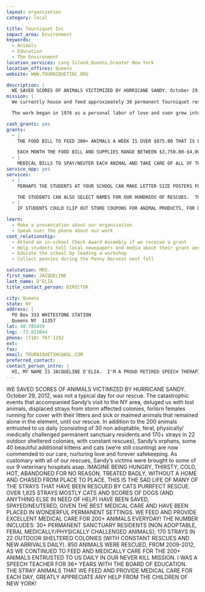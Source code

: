 ```yaml
---
layout: organization
category: local

title: Tourniquet Inc
impact_area: Environment
keywords: 
  - Animals
  - Education
  - The Environment
location_services: Long Island,Queens,Greater New York
location_offices: Queens
website: WWW.TOURNIQUETINC.ORG

description: |
  WE SAVED SCORES OF ANIMALS VICTIMIZED BY HURRICANE SANDY. October 29, 2012, was not a typical day for our rescue.  The catastrophic events that accompanied Sandy’s visit to the NY area, deluged us with lost animals, displaced strays from storm affected colonies,  forlorn females running for cover with their litters and sick or maimed animals that remained alone in the element, until our rescue.  In addition to the 200 animals entrusted to us daily (consisting of 30 non adoptable, feral, physically/ medically challenged permanent sanctuary residents and 170+ strays in 22 outdoor sheltered colonies, with constant rescues),  Sandy’s orphans, some 40 beautiful additional kittens and cats (we’re still counting) are now commended to our care, nurturing love and forever safekeeping.  As customary with all of our rescues,  Sandy’s victims were brought to some of our 9 veterinary hospitals asap. IMAGINE BEING HUNGRY, THIRSTY, COLD, HOT, ABANDONED FOR NO REASON, TREATED BADLY, WITHOUT A HOME AND CHASED FROM PLACE TO PLACE.  THIS IS THE SAD LIFE OF MANY OF THE STRAYS THAT HAVE BEEN RESCUED BY CATS PURRFECT RESCUE.  OVER 1,825 STRAYS MOSTLY CATS AND SCORES OF DOGS (AND ANYTHING ELSE IN NEED OF HELP) HAVE BEEN SAVED, SPAYED/NEUTERED, GIVEN THE BEST MEDICAL CARE AND HAVE BEEN PLACED IN WONDERFUL PERMANENT SETTINGS.  WE FEED AND PROVIDE EXCELLENT MEDICAL CARE FOR 200+ ANIMALS EVERYDAY!   THE NUMBER INCLUDES: 30+ PERMANENT SANCTUARY RESIDENTS (NON ADOPTABLE, FERAL MEDICALLY/PHYSICALLY CHALLENGED ANIMALS); 170 STRAYS IN 22 OUTDOOR SHELTERED COLONIES (WITH CONSTANT RESCUES AND NEW ARRIVALS DAILY).    850 ANIMALS WERE RESCUED, FROM 2009-2012, AS WE CONTINUED TO FEED AND MEDICALLY CARE FOR THE 200+ ANIMALS ENTRUSTED TO US DAILY IN OUR NEVER KILL MISSION.     I WAS A SPEECH TEACHER FOR 36+ YEARS WITH THE BOARD OF EDUCATION. THE STRAY ANIMALS THAT WE FEED AND PROVIDE MEDICAL CARE FOR EACH DAY, GREATLY APPRECIATE ANY HELP FROM THE CHILDREN OF NEW YORK!
mission: |
  We currently house and feed approximately 30 permanent Tourniquet residents, and provide care for 21 outside cat colonies consisting of more than 155 stray cats in the New York area.

  The work began in 1976 as a personal labor of love and soon grew into an effort so large, that to serve the need Tourniquet Inc., was formed in 2002 and registered as an official charity in the same year. At Tourniquet Inc, more than 90% of all contributions go directly to the care and feeding, spaying and medical needs of all of the animals rescued by Tourniquet Inc.

cash_grants: yes
grants: 
  - |
    THE FOOD BILL TO FEED 200+ ANIMALS A WEEK IS OVER $875.00 THAT IS EQUAL TO $125.00 EACH DAY. ALL 200+ ANIMALS ARE FED NUTRITIOUS FOOD TO HELP THEM LIVE GOOD AND LONG LIVES.

    EACH MONTH THE FOOD BILL AND SUPPLIES RANGE BETWEEN $3,750.00-$4,000.00.
  - |
    MEDICAL BILLS TO SPAY/NEUTER EACH ANIMAL AND TAKE CARE OF ALL OF THE SICK STRAYS AND THOSE IN NEED OF HELP IS SOMETIMES OVER $2,000.00 EVERY WEEK.  ANIMAL DOCTOR BILLS CAN RANGE FROM $200.00 A DAY TO THOUSANDS, DEPENDING ON THE NUMBER OF RESCUES AND EMERGENCY CARE NEEDED FOR ANY OF THE 200 ANIMALS ENTRUSTED IN OUR CARE, AND THE NEW STRAYS THAT ARRIVED EACH DAY. CATS PURRFECT RESCUE USES 9 VETERINARY HOSPITALS AND 4 EMERGENCY UNITS, TO PROVIDE EXCELLENT CARE FOR ALL OF OUR ANIMALS IN NEED 24 HOURS A DAY. ON SOME DAYS, WITH SPECIAL SURGERIES/EMERGENCY PROCEDURES, THE COSTS CAN RANGE FROM THE HUNDREDS OF DOLLARS TO SEVERAL THOUSANDS. VETERINARY BILLS FOR 2009 WERE $65,334.00. AND OVER $72,000.00 IN 2010.  TOTAL EXPENSES FOR THE SAME YEAR WERE $126,234.00,  2010'S EXPENSES WERE $146,000. 
service_opp: yes
services: 
  - |
    PERHAPS THE STUDENTS AT YOUR SCHOOL CAN MAKE LETTER SIZE POSTERS FOR CATS PURRFECT RESCUE.  ALSO,  WRITTEN PERSUASIVE LETTERS COULD BE SENT  TO PROSPECTIVE CONTRIBUTORS.  THE STUDENTS INPUT WOULD GREATLY INCREASE DONOR POTENTIAL! STUDENTS COULD HAVE A CATS PURFECT RESCUE POSTER CONTEST.  SEVERAL STUDENTS SUBMISSIONS OR CLASS PROJECTS COULD BE SELLECTED AS POSTERS WE USE FOR THE PUBLIC AWARENESS OF OUR MISSION. YOUR STUDENTS AND SCHOOL WOULD BE RECOGNIZED AS CREATORS OF THE POSTERS AND A LIFETIME PARTNER IN HELPING THE STRAYS WE SAVE AT CATS PURRFECT RESCUE!

    THE STUDENTS CAN ALSO SELECT NAMES FOR OUR HUNDREDS OF RESCUES.  THEY COULD VOTE ON UNIQUE NAMES OF THEIR CHOICE!
  - |
    IF STUDENTS COULD CLIP OUT STORE COUPONS FOR ANIMAL PRODUCTS, FOR DOGS AND CATS, FROM NEWSPAPERS AND MAGAZINES, IT WOULD GREATLY REDUCE OUR FEEDING BILLS AND HELP US CARE FOR MORE ANIMALS. PLEASE SEND THEM TO US!

learn: 
  - Make a presentation about our organization
  - Speak over the phone about our work
cont_relationship: 
  - Attend an in-school Check Award Assembly if we receive a grant
  - Help students tell local newspapers and media about their grant and/or project with us
  - Educate the school by leading a workshop
  - Collect pennies during the Penny Harvest next fall

salutation: MRS.
first_name: JACQUELINE
last_name: D'ELIA
title_contact_person: DIRECTOR

city: Queens
state: NY 
address: |
  PO Box 333 WHITESTONE STATION  
  Queens NY  11357
lat: 40.785459
lng: -73.811044
phone: (718) 767-1192
ext: 
fax: 
email: TOURNIQUETINC@AOL.COM
preferred_contact: 
contact_person_intro: |
  HI, MY NAME IS JACQUELINE D'ELIA.  I'M A PROUD RETIRED SPEECH THERAPIST FROM THE BOARD OF EDUCATION WHO LOVES WORKING WITH BOTH CHILDREN AND ANIMALS. I TAUGHT IN THE PUBLIC SCHOOLS FOR 36+ YEARS AND HAVE WORKED WITH ANIMALS FOR THE PAST 37 YEARS.  CATS PURRFECT RESCUE AT TOURNIQUET INC. HAS SAVED AND FOUND WONDERFUL HOMES AND IDEAL PLACEMENT FOR OVER 1,825 STRAYS. A DVD IS AVAILABLE DESCRIBING OUR SERVICES.  A COPY WILL BE FORWARDED TO YOU UPON YOUR REQUEST. OUR SANCTUARY, WHERE OVER 30 ANIMALS LIVE, IS A LOVING NURTURING HOME TO ANIMALS THAT NO ONE WILL ADOPT, EITHER BECAUSE THEY'RE SICK OR ARE FERAL (NOT TAME).  WE ALSO CARE FOR 170 STRAYS THAT LIVE IN THE STREET IN 22 OUTSIDE SHELTERED COLONIES. NEW STRAYS ARRIVE AT THE FEEDING SITES EVERYDAY AND ARE RESCUED---SOME APPEAR WITH SERIOUS MEDICAL CONDITIONS AND SAD STORIES WRITTEN ALL OVER THEIR FACES AND BODIES! WE CONSTANTLY SEARCH FOR EXCELLENT HOMES AND PERMANENT PLACEMENT  FOR ALL RESCUES.  IN ADDITION, WE SHOWCASE 10+ ANIMALS EACH DAY IN A PETCO STORE FOR ADOPTION. IN TOTAL, WE FEED AND MEDICALLY CARE  FOR 200+ ANIMALS EVERY DAY, IN ADDITION TO THE HUNDREDS OF ANIMALS SAVED EACH YEAR. MANY STRAYS WERE RESCUED AND HAD HAPPY ENDINGS TO SAD BEGINNINGS BECAUSE OF GENEROUS DONATIONS RECEIVED FROM PENNY HARVEST CONTRIBUTIONS MADE BY THE STUDENTS IN 2008-2012.  IF CATS PURRFECT RESCUE IS FORTUNATE TO BE SELECTED AS A CHARITY FROM YOUR SCHOOL'S PENNY HARVEST DRIVE, THE STUDENTS FROM YOUR SCHOOL, WILL THEN BE ABLE TO SELECT A NAME FOR A NEWLY RESCUED STRAY, DOCUMENTED IN WRITING , FOR THE SERVICES PROVIDED BY THE ATTENDING VETERINARIAN. THE INVOICE, WITH THE NAME SELECTED BY THE STUDENTS,  WILL BE FORWARDED TO YOUR SCHOOL IN APPRECIATION FOR YOUR SUPPORT!  94% OF CONTRIBUTIONS IS UTILIZED FOR THE PROGRAM, THAT IS THE CARE OF THE ANIMALS.  THE OTHER 6% IS USED FOR FLYERS, COMPUTER INK, PAPER.
---
```

WE SAVED SCORES OF ANIMALS VICTIMIZED BY HURRICANE SANDY. October 29, 2012, was not a typical day for our rescue.  The catastrophic events that accompanied Sandy’s visit to the NY area, deluged us with lost animals, displaced strays from storm affected colonies,  forlorn females running for cover with their litters and sick or maimed animals that remained alone in the element, until our rescue.  In addition to the 200 animals entrusted to us daily (consisting of 30 non adoptable, feral, physically/ medically challenged permanent sanctuary residents and 170+ strays in 22 outdoor sheltered colonies, with constant rescues),  Sandy’s orphans, some 40 beautiful additional kittens and cats (we’re still counting) are now commended to our care, nurturing love and forever safekeeping.  As customary with all of our rescues,  Sandy’s victims were brought to some of our 9 veterinary hospitals asap. IMAGINE BEING HUNGRY, THIRSTY, COLD, HOT, ABANDONED FOR NO REASON, TREATED BADLY, WITHOUT A HOME AND CHASED FROM PLACE TO PLACE.  THIS IS THE SAD LIFE OF MANY OF THE STRAYS THAT HAVE BEEN RESCUED BY CATS PURRFECT RESCUE.  OVER 1,825 STRAYS MOSTLY CATS AND SCORES OF DOGS (AND ANYTHING ELSE IN NEED OF HELP) HAVE BEEN SAVED, SPAYED/NEUTERED, GIVEN THE BEST MEDICAL CARE AND HAVE BEEN PLACED IN WONDERFUL PERMANENT SETTINGS.  WE FEED AND PROVIDE EXCELLENT MEDICAL CARE FOR 200+ ANIMALS EVERYDAY!   THE NUMBER INCLUDES: 30+ PERMANENT SANCTUARY RESIDENTS (NON ADOPTABLE, FERAL MEDICALLY/PHYSICALLY CHALLENGED ANIMALS); 170 STRAYS IN 22 OUTDOOR SHELTERED COLONIES (WITH CONSTANT RESCUES AND NEW ARRIVALS DAILY).    850 ANIMALS WERE RESCUED, FROM 2009-2012, AS WE CONTINUED TO FEED AND MEDICALLY CARE FOR THE 200+ ANIMALS ENTRUSTED TO US DAILY IN OUR NEVER KILL MISSION.     I WAS A SPEECH TEACHER FOR 36+ YEARS WITH THE BOARD OF EDUCATION. THE STRAY ANIMALS THAT WE FEED AND PROVIDE MEDICAL CARE FOR EACH DAY, GREATLY APPRECIATE ANY HELP FROM THE CHILDREN OF NEW YORK!